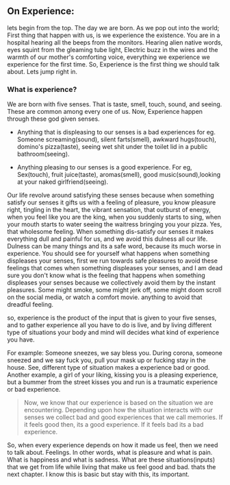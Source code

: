 ## On Experience:
lets begin from the top. The day we are born.
As we pop out into the world; First thing that happen with us, is we experience the existence. You are in a hospital hearing all the beeps from the monitors. Hearing alien native words, eyes squint from the gleaming tube light, Electric buzz in the wires and the warmth of our mother's comforting voice, everything we experience we experience for the first time. So, Experience is the first thing we should talk about. Lets jump right in.

### What is experience?
We are born with five senses. That is taste, smell, touch, sound, and seeing. These are common among every one of us. Now, Experience happen through these god given senses. 
* Anything that is displeasing to our senses is a bad experiences for eg. Someone screaming(sound), silent farts(smell), awkward hugs(touch), domino's pizza(taste), seeing wet shit under the toilet lid in a public bathroom(seeing).

* Anything pleasing to our senses is a good experience. For eg, Sex(touch), fruit juice(taste), aromas(smell), good music(sound),looking at your naked girlfriend(seeing).

Our life revolve around satisfying these senses because when something satisfy our senses it gifts us with a feeling of pleasure, you know pleasure right, tingling in the heart, the vibrant sensation, that outburst of energy, when you feel like you are the king, when you suddenly starts to sing, when your mouth starts to water seeing the waitress bringing you your pizza. Yes, that wholesome feeling. 
 When something dis-satisfy our senses it makes everything dull and painful for us, and we avoid this dulness all our life. Dulness can be many things and its a safe word, because its much worse in experience. You should see for yourself what happens when something displeases your senses, first we run towards safe pleasures to avoid these feelings that comes when something displeases your senses, and I am dead sure you don't know what is the feeling that happens when something displeases your senses because we collectively avoid them by the instant pleasures. Some might smoke, some might jerk off, some might doom scroll on the social media, or watch a comfort movie. anything to avoid that dreadful feeling.

so, experience is the product of the input that is given to your five senses, and to gather experience all you have to do is live, and by living different type of situations your body and mind will decides what kind of experience you have.

For example: Someone sneezes, we say bless you. During corona, someone sneezed and we say fuck you, pull your mask up or fucking stay in the house.
See, different type of situation makes a experience bad or good.
Another example, a girl of your liking, kissing you is a pleasing experience, but a bummer from the street kisses you and run is a traumatic experience or bad experience.
> Now, we know that our experience is based on the situation we are encountering. Depending upon how the situation interacts with our senses we collect bad and good experiences that we call memories. If it feels good then, its a good experience. If it feels bad its a bad experience.

So, when every experience depends on how it made us feel, then we need to talk about. Feelings. In other words, what is pleasure and what is pain. What is happiness and what is sadness. What are these situations(inputs) that we get from life while living that make us feel good and bad. thats the next chapter. I know this is basic but stay with this, its important.










